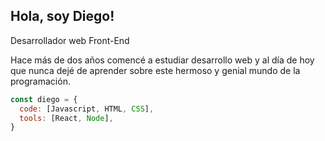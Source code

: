 <h2> Hola, soy  Diego! </h2>

Desarrollador web Front-End

Hace más de dos años comencé a estudiar desarrollo web y al día de hoy que nunca dejé de aprender sobre este hermoso y genial mundo de la programación.

```javascript
const diego = {
  code: [Javascript, HTML, CSS],
  tools: [React, Node],
}
```

<!--
**DTrra/DTrra** is a ✨ _special_ ✨ repository because its `README.md` (this file) appears on your GitHub profile.

Here are some ideas to get you started:

- 🔭 I’m currently working on ...
- 🌱 I’m currently learning ...
- 👯 I’m looking to collaborate on ...
- 🤔 I’m looking for help with ...
- 💬 Ask me about ...
- 📫 How to reach me: ...
- 😄 Pronouns: ...
- ⚡ Fun fact: ...
-->
